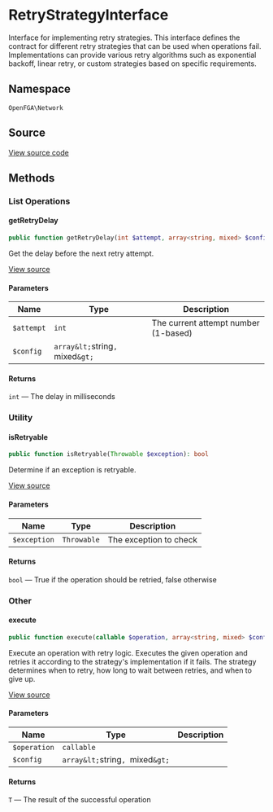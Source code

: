 # RetryStrategyInterface

Interface for implementing retry strategies. This interface defines the contract for different retry strategies that can be used when operations fail. Implementations can provide various retry algorithms such as exponential backoff, linear retry, or custom strategies based on specific requirements.

## Namespace

`OpenFGA\Network`

## Source

[View source code](https://github.com/evansims/openfga-php/blob/main/src/Network/RetryStrategyInterface.php)

## Methods

### List Operations

#### getRetryDelay

```php
public function getRetryDelay(int $attempt, array<string, mixed> $config = []): int

```

Get the delay before the next retry attempt.

[View source](https://github.com/evansims/openfga-php/blob/main/src/Network/RetryStrategyInterface.php#L45)

#### Parameters

| Name       | Type                             | Description                          |
| ---------- | -------------------------------- | ------------------------------------ |
| `$attempt` | `int`                            | The current attempt number (1-based) |
| `$config`  | `array&lt;`string`, `mixed`&gt;` |                                      |

#### Returns

`int` — The delay in milliseconds

### Utility

#### isRetryable

```php
public function isRetryable(Throwable $exception): bool

```

Determine if an exception is retryable.

[View source](https://github.com/evansims/openfga-php/blob/main/src/Network/RetryStrategyInterface.php#L53)

#### Parameters

| Name         | Type        | Description            |
| ------------ | ----------- | ---------------------- |
| `$exception` | `Throwable` | The exception to check |

#### Returns

`bool` — True if the operation should be retried, false otherwise

### Other

#### execute

```php
public function execute(callable $operation, array<string, mixed> $config = []): T

```

Execute an operation with retry logic. Executes the given operation and retries it according to the strategy&#039;s implementation if it fails. The strategy determines when to retry, how long to wait between retries, and when to give up.

[View source](https://github.com/evansims/openfga-php/blob/main/src/Network/RetryStrategyInterface.php#L36)

#### Parameters

| Name         | Type                             | Description |
| ------------ | -------------------------------- | ----------- |
| `$operation` | `callable`                       |             |
| `$config`    | `array&lt;`string`, `mixed`&gt;` |             |

#### Returns

`T` — The result of the successful operation
